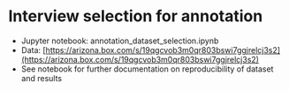 # Interview selection for annotation

- Jupyter notebook: annotation_dataset_selection.ipynb
- Data: [https://arizona.box.com/s/19qgcvob3m0qr803bswi7ggjrelcj3s2](https://arizona.box.com/s/19qgcvob3m0qr803bswi7ggjrelcj3s2)
- See notebook for further documentation on reproducibility of dataset and results

